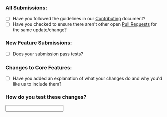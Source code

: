 ### All Submissions:

* [ ] Have you followed the guidelines in our [Contributing](https://github.com/nasa/CryptoLib/blob/main/doc/CryptoLib_Indv_CLA.pdf) document?
* [ ] Have you checked to ensure there aren't other open [Pull Requests](https://github.com/nasa/cryptolib/pulls) for the same update/change?

### New Feature Submissions:

* [ ] Does your submission pass tests?

### Changes to Core Features:

* [ ] Have you added an explanation of what your changes do and why you'd like us to include them?

### How do you test these changes?

<input type="text" id="explain" name="explain"/>